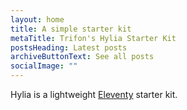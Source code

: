 ```yaml
---
layout: home
title: A simple starter kit
metaTitle: Trifon's Hylia Starter Kit
postsHeading: Latest posts
archiveButtonText: See all posts
socialImage: ""
---
```

Hylia is a lightweight [Eleventy](https://11ty.io) starter kit.